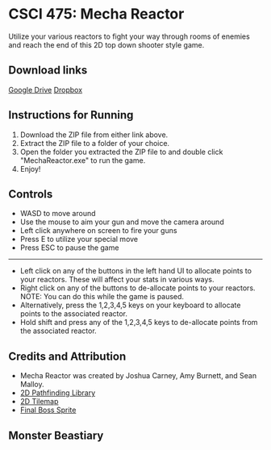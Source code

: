 # CSCI 475: Mecha Reactor
Utilize your various reactors to fight your way through rooms of enemies and reach the end of this 2D top down shooter style game.

## Download links
[Google Drive](https://drive.google.com/file/d/1rxWSu4rZZpmG96_ur3_pNFwPr-USxkzo/view?usp=sharing)
[Dropbox](https://www.dl.dropboxusercontent.com/s/wpir4f5wt9c2kyr/MechaReactor_Final.zip?dl=0)

## Instructions for Running
1. Download the ZIP file from either link above.
2. Extract the ZIP file to a folder of your choice.
3. Open the folder you extracted the ZIP file to and double click "MechaReactor.exe" to run the game.
4. Enjoy!

## Controls
- WASD to move around
- Use the mouse to aim your gun and move the camera around
- Left click anywhere on screen to fire your guns
- Press E to utilize your special move
- Press ESC to pause the game
-------------------------------------------------------
- Left click on any of the buttons in the left hand UI to allocate points to your reactors. These will affect your stats in various ways.
- Right click on any of the buttons to de-allocate points to your reactors. NOTE: You can do this while the game is paused. 
- Alternatively, press the 1,2,3,4,5 keys on your keyboard to allocate points to the associated reactor. 
- Hold shift and press any of the 1,2,3,4,5 keys to de-allocate points from the associated reactor.

## Credits and Attribution
- Mecha Reactor was created by Joshua Carney, Amy Burnett, and Sean Malloy.
- [2D Pathfinding Library](https://github.com/h8man/NavMeshPlus)
- [2D Tilemap](https://v-ktor.itch.io/32x32-rpg-tilesets)
- [Final Boss Sprite](https://opengameart.org/content/space-shooter-ships-and-sprites-from-the-game-frozen-moons)

## Monster Beastiary 